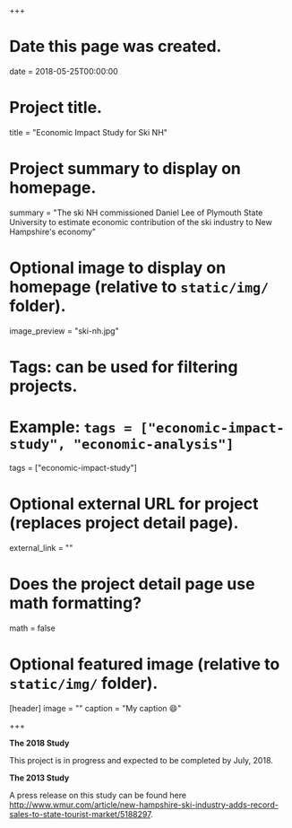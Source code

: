 +++
# Date this page was created.
date = 2018-05-25T00:00:00

# Project title.
title = "Economic Impact Study for Ski NH"

# Project summary to display on homepage.
summary = "The ski NH commissioned Daniel Lee of Plymouth State University to estimate economic contribution of the ski industry to New Hampshire's economy"

# Optional image to display on homepage (relative to `static/img/` folder).
image_preview = "ski-nh.jpg"

# Tags: can be used for filtering projects.
# Example: `tags = ["economic-impact-study", "economic-analysis"]`
tags = ["economic-impact-study"]

# Optional external URL for project (replaces project detail page).
external_link = ""

# Does the project detail page use math formatting?
math = false

# Optional featured image (relative to `static/img/` folder).
[header]
image = ""
caption = "My caption :smile:"

+++

**The 2018 Study**

This project is in progress and expected to be completed by July, 2018.

**The 2013 Study**

A press release on this study can be found here <http://www.wmur.com/article/new-hampshire-ski-industry-adds-record-sales-to-state-tourist-market/5188297>.